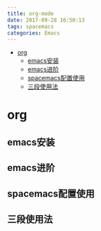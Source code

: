 ```yaml
---
title: org-mode
date: 2017-09-28 16:50:13
tags: spacemacs
categories: Emacs
---
```


<!-- @import "[TOC]" {cmd="toc" depthFrom=1 depthTo=6 orderedList=false} -->

<!-- code_chunk_output -->

- [org](#org)
  - [emacs安装](#emacs安装)
  - [emacs进阶](#emacs进阶)
  - [spacemacs配置使用](#spacemacs配置使用)
  - [三段使用法](#三段使用法)

<!-- /code_chunk_output -->

<!--more-->
# org

## emacs安装

## emacs进阶

## spacemacs配置使用

## 三段使用法
